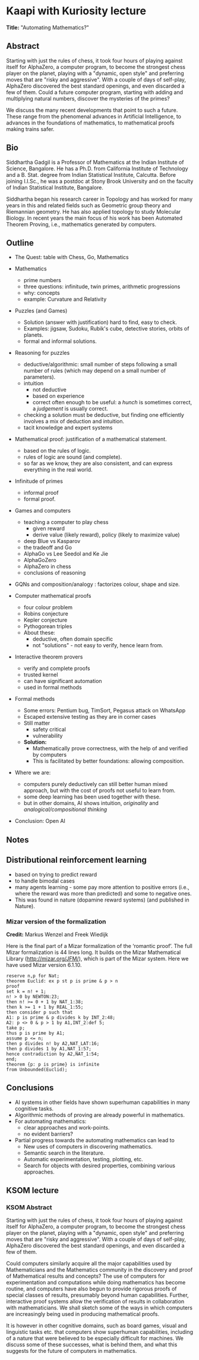 # Kaapi with Kuriosity lecture

__Title:__ "Automating Mathematics?"

## Abstract

Starting with just the rules of chess, it took four hours of playing against itself for AlphaZero, a computer program, to become the strongest chess player on the planet, playing with a "dynamic, open style" and preferring moves that are "risky and aggressive". With a couple of days of self-play, AlphaZero discovered the best standard openings, and even discarded a few of them. Could a future computer program, starting with adding and multiplying natural numbers, discover the mysteries of the primes?

We discuss the many recent developments that point to such a future. These range from the phenomenal advances in Artificial Intelligence, to advances in the foundations of mathematics, to mathematical proofs making trains safer.

## Bio

Siddhartha Gadgil is a Professor of Mathematics at the Indian Institute of Science, Bangalore. He has a Ph.D. from California Institute of Technology and a B. Stat. degree from Indian Statistical Institute, Calcutta. Before joining I.I.Sc., he was a postdoc at Stony Brook University and on the faculty of Indian Statistical Institute, Bangalore.

Siddhartha began his research career in Topology and has worked for many years in this and related fields such as Geometric group theory and Riemannian geometry. He has also applied topology to study Molecular Biology. In recent years the main focus of his work has been Automated Theorem Proving, i.e., mathematics generated by computers.

## Outline

* The Quest: table with Chess, Go, Mathematics
* Mathematics
    * prime numbers
    * three questions: infinitude, twin primes, arithmetic progressions
    * why: concepts
    * example: Curvature and Relativity
* Puzzles (and Games)
    * Solution (answer with justification) hard to find, easy to check.
    * Examples: jigsaw, Sudoku, Rubik's cube, detective stories, orbits of planets.
    * formal and informal solutions.
* Reasoning for puzzles
    * deductive/algorithmic: small number of steps following a small number of rules (which may depend on a small number of parameters).
    * intuition
        * not deductive
        * based on experience
        * correct often enough to be useful: a _hunch_ is sometimes correct, a _judgement_ is usually correct.
    * checking a solution must be deductive, but finding one efficiently involves a mix of deduction and intuition.
    * tacit knowledge and expert systems

* Mathematical proof: justification of a mathematical statement.
    * based on the rules of logic.
    * rules of logic are sound (and complete).
    * so far as we know, they are also consistent, and can express everything in the real world.
* Infinitude of primes
    * informal proof
    * formal proof.
* Games and computers
    * teaching a computer to play chess
        * given reward
        * derive value (likely reward), policy (likely to maximize value)
    * deep Blue vs Kasparov
    * the tradeoff and Go
    * AlphaGo vs Lee Seedol and Ke Jie
    * AlphaGoZero
    * AlphaZero in chess
    * conclusions of reasoning
* GQNs and composition/analogy : factorizes colour, shape and size.
* Computer mathematical proofs
    * four colour problem
    * Robins conjecture
    * Kepler conjecture
    * Pythogorean triples
    * About these:
        * deductive, often domain specific
        * not "solutions" - not easy to verify, hence learn from.
* Interactive theorem provers
    * verify and complete proofs
    * trusted kernel
    * can have significant automation
    * used in formal methods
* Formal methods
    * Some errors: Pentium bug, TimSort, Pegasus attack on WhatsApp
    * Escaped extensive testing as they are in corner cases
    * Still matter
        * safety critical
        * vulnerability
    * __Solution:__
        * Mathematically prove correctness, with the help of and verified by computers
        * This is facilitated by better foundations: allowing composition.
* Where we are:
    * computers purely deductively can still better human mixed approach, but with the cost of proofs not useful to learn from.
    * some deep learning has been used together with these.
    * but in other domains, AI shows intuition, _originality_ and _analogical/compositional thinking_
* Conclusion: Open AI

## Notes

## Distributional reinforcement learning

* based on trying to predict reward
* to handle bimodal cases
* many agents learning - some pay more attention to positive errors (i.e., where the reward was more than predicted) and some to negative ones.
* This was found in nature (dopamine reward systems) (and published in Nature).

### Mizar version of the formalization

__Credit:__ Markus Wenzel and Freek Wiedijk

Here is the final part of a Mizar formalization of the ‘romantic proof’.
The full Mizar formalization is 44 lines long. It builds on the Mizar
Mathematical Library (http://mizar.org/JFM/), which is part of the
Mizar system. Here we have used Mizar version 6.1.10.

```mizar
reserve n,p for Nat;
theorem Euclid: ex p st p is prime & p > n
proof
set k = n! + 1;
n! > 0 by NEWTON:23;
then n! >= 0 + 1 by NAT_1:38;
then k >= 1 + 1 by REAL_1:55;
then consider p such that
A1: p is prime & p divides k by INT_2:48;
A2: p <> 0 & p > 1 by A1,INT_2:def 5;
take p;
thus p is prime by A1;
assume p <= n;
then p divides n! by A2,NAT_LAT:16;
then p divides 1 by A1,NAT_1:57;
hence contradiction by A2,NAT_1:54;
end;
theorem {p: p is prime} is infinite
from Unbounded(Euclid);
```

## Conclusions

* AI systems in other fields have shown superhuman
capabilities in many cognitive tasks.
* Algorithmic methods of proving are already powerful in mathematics.
* For automating mathematics:
    * clear approaches and work-points.
    * no evident barriers?
* Partial progress towards the automating mathematics
can lead to
    * New uses of computers in discovering mathematics.
    * Semantic search in the literature.
    * Automatic experimentation, testing, plotting, etc.
    * Search for objects with desired properties, combining various approaches.

## KSOM lecture

### KSOM Abstract

Starting with just the rules of chess, it took four hours of playing against itself for AlphaZero, a computer program, to become the strongest chess player on the planet, playing with a "dynamic, open style" and preferring moves that are "risky and aggressive". With a couple of days of self-play, AlphaZero discovered the best standard openings, and even discarded a few of them.

Could computers similarly acquire all the major capabilities used by Mathematicians and the Mathematics community in the discovery and proof of Mathematical results and concepts? The use of computers for experimentation and computations while doing mathematics has become routine, and computers have also begun to provide rigorous proofs of special classes of results, presumably beyond human capabilities. Further, interactive proof systems allow the verification of results in collaboration with mathematicians. We shall sketch some of the ways in which computers are increasingly being used in producing mathematical proofs.

It is however in other cognitive domains, such as board games, visual and linguistic tasks etc. that computers show superhuman capabilities, including of a nature that were believed to be especially difficult for machines. We discuss some of these successes, what is behind them, and what this suggests for the future of computers in mathematics.

